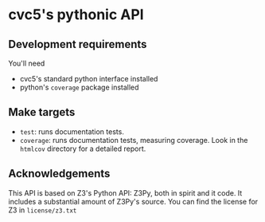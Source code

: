# cvc5's pythonic API

## Development requirements

You'll need
* cvc5's standard python interface installed
* python's `coverage` package installed

## Make targets

* `test`: runs documentation tests.
* `coverage`: runs documentation tests, measuring coverage. Look in the
  `htmlcov` directory for a detailed report.

## Acknowledgements

This API is based on Z3's Python API: Z3Py, both in spirit and it code. It
includes a substantial amount of Z3Py's source. You can find the license for
Z3 in `license/z3.txt`
